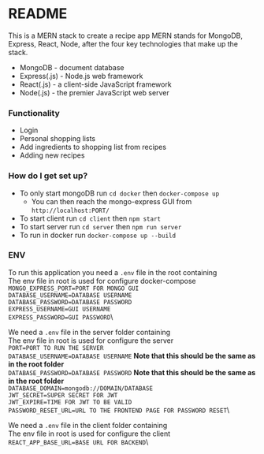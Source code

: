 # README

This is a MERN stack to create a recipe app
MERN stands for MongoDB, Express, React, Node, after the four key technologies that make up the stack.

-   MongoDB - document database
-   Express(.js) - Node.js web framework
-   React(.js) - a client-side JavaScript framework
-   Node(.js) - the premier JavaScript web server

### Functionality
-   Login
-   Personal shopping lists
-   Add ingredients to shopping list from recipes
-   Adding new recipes

### How do I get set up?
-   To only start mongoDB run `cd docker` then `docker-compose up` 
    -   You can then reach the mongo-express GUI from `http://localhost:PORT/`
-   To start client run `cd client` then `npm start`
-   To start server run `cd server` then `npm run server`
-   To run in docker run `docker-compose up --build`

### ENV
To run this application you need a `.env` file in the root containing\
The env file in root is used for configure docker-compose\
`MONGO_EXPRESS_PORT=PORT FOR MONGO GUI`\
`DATABASE_USERNAME=DATABASE USERNAME`\
`DATABASE_PASSWORD=DATABASE PASSWORD`\
`EXPRESS_USERNAME=GUI USERNAME`\
`EXPRESS_PASSWORD=GUI PASSWORD`\

We need a `.env` file in the server folder containing\
The env file in root is used for configure the server\
`PORT=PORT TO RUN THE SERVER`\
`DATABASE_USERNAME=DATABASE USERNAME` **Note that this should be the same as in the root folder**\
`DATABASE_PASSWORD=DATABASE PASSWORD` **Note that this should be the same as in the root folder**\
`DATABASE_DOMAIN=mongodb://DOMAIN/DATABASE`\
`JWT_SECRET=SUPER SECRET FOR JWT`\
`JWT_EXPIRE=TIME FOR JWT TO BE VALID`\
`PASSWORD_RESET_URL=URL TO THE FRONTEND PAGE FOR PASSWORD RESET`\

We need a `.env` file in the client folder containing\
The env file in root is used for configure the client\
`REACT_APP_BASE_URL=BASE URL FOR BACKEND`\